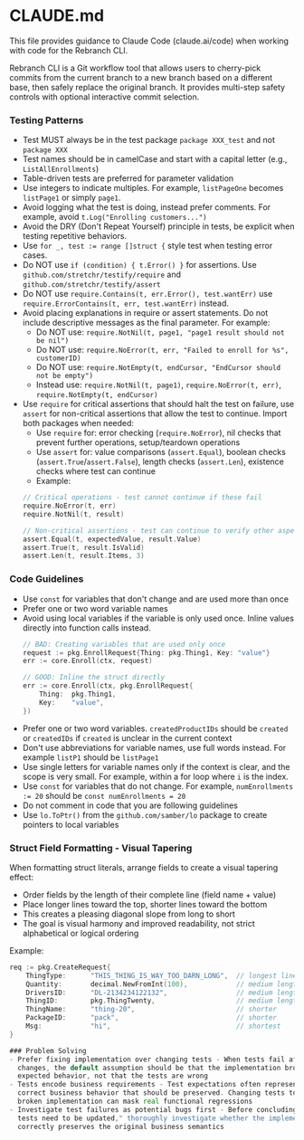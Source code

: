 # CLAUDE.md

This file provides guidance to Claude Code (claude.ai/code) when working with
code for the Rebranch CLI. 

Rebranch CLI is a Git workflow tool that allows users to cherry-pick commits from
the current branch to a new branch based on a different base, then safely
replace the original branch. It provides multi-step safety controls with
optional interactive commit selection.

### Testing Patterns

- Test MUST always be in the test package `package XXX_test` and not `package XXX`
- Test names should be in camelCase and start with a capital letter (e.g., `ListAllEnrollments`)
- Table-driven tests are preferred for parameter validation
- Use integers to indicate multiples. For example, `listPageOne` becomes `listPage1` or simply `page1`.
- Avoid logging what the test is doing, instead prefer comments. For example, avoid `t.Log("Enrolling customers...")`
- Avoid the DRY (Don't Repeat Yourself) principle in tests, be explicit when testing repetitive behaviors.
- Use `for _, test := range []struct {` style test when testing error cases.
- Do NOT use `if (condition) { t.Error() }` for assertions. Use `github.com/stretchr/testify/require` and `github.com/stretchr/testify/assert`
- Do NOT use `require.Contains(t, err.Error(), test.wantErr)` use
  `require.ErrorContains(t, err, test.wantErr)` instead.
- Avoid placing explanations in require or assert statements. Do not include descriptive messages as the final parameter. For example:
    - Do NOT use: `require.NotNil(t, page1, "page1 result should not be nil")`
    - Do NOT use: `require.NoError(t, err, "Failed to enroll for %s", customerID)`
    - Do NOT use: `require.NotEmpty(t, endCursor, "EndCursor should not be empty")`
    - Instead use: `require.NotNil(t, page1)`, `require.NoError(t, err)`, `require.NotEmpty(t, endCursor)`
- Use `require` for critical assertions that should halt the test on failure, use `assert` for non-critical assertions that allow the test to continue. Import both packages when needed:
    - Use `require` for: error checking (`require.NoError`), nil checks that prevent further operations, setup/teardown operations
    - Use `assert` for: value comparisons (`assert.Equal`), boolean checks (`assert.True`/`assert.False`), length checks (`assert.Len`), existence checks where test can continue
    - Example:
    ```go
    // Critical operations - test cannot continue if these fail
    require.NoError(t, err)
    require.NotNil(t, result)

    // Non-critical assertions - test can continue to verify other aspects
    assert.Equal(t, expectedValue, result.Value)
    assert.True(t, result.IsValid)
    assert.Len(t, result.Items, 3)
    ```

### Code Guidelines

- Use `const` for variables that don't change and are used more than once
- Prefer one or two word variable names
- Avoid using local variables if the variable is only used once. Inline values directly into function calls instead.
    ```go
    // BAD: Creating variables that are used only once
    request := pkg.EnrollRequest{Thing: pkg.Thing1, Key: "value"}
    err := core.Enroll(ctx, request)

    // GOOD: Inline the struct directly
    err := core.Enroll(ctx, pkg.EnrollRequest{
        Thing:  pkg.Thing1,
        Key:    "value",
    })
    ```
- Prefer one or two word variables. `createdProductIDs` should be `created` or `createdIDs` if `created` is unclear in the current context
- Don't use abbreviations for variable names, use full words instead. For example `listP1` should be `listPage1`
- Use single letters for variable names only if the context is clear, and the scope is very small. For example, within a for loop where `i` is the index.
- Use `const` for variables that do not change. For example, `numEnrollments := 20` should be `const numEnrollments = 20`
- Do not comment in code that you are following guidelines
- Use `lo.ToPtr()` from the `github.com/samber/lo` package to create pointers to local variables

### Struct Field Formatting - Visual Tapering
When formatting struct literals, arrange fields to create a visual tapering effect:
- Order fields by the length of their complete line (field name + value)
- Place longer lines toward the top, shorter lines toward the bottom
- This creates a pleasing diagonal slope from long to short
- The goal is visual harmony and improved readability, not strict alphabetical or logical ordering

Example:
```go
req := pkg.CreateRequest{
    ThingType:      "THIS_THING_IS_WAY_TOO_DARN_LONG",  // longest line
    Quantity:       decimal.NewFromInt(100),            // medium length
    DriversID:      "DL-2134234122132",                 // medium length
    ThingID:        pkg.ThingTwenty,                    // medium length
    ThingName:      "thing-20",                         // shorter
    PackageID:      "pack",                             // shorter
    Msg:            "hi",                               // shortest
}

### Problem Solving
- Prefer fixing implementation over changing tests - When tests fail after code
  changes, the default assumption should be that the implementation broke
  expected behavior, not that the tests are wrong
- Tests encode business requirements - Test expectations often represent the
  correct business behavior that should be preserved. Changing tests to match
  broken implementation can mask real functional regressions
- Investigate test failures as potential bugs first - Before concluding "the
  tests need to be updated," thoroughly investigate whether the implementation
  correctly preserves the original business semantics

